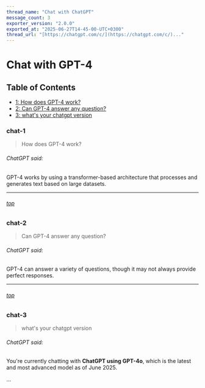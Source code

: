 ```yaml
---
thread_name: "Chat with ChatGPT"
message_count: 3
exporter_version: "2.0.0"
exported_at: "2025-06-27T14-45-00-UTC+0300"
thread_url: "[https://chatgpt.com/c/](https://chatgpt.com/c/)..."
---
```


# Chat with GPT-4

## Table of Contents

- [1: How does GPT-4 work?](#chat-1)
- [2: Can GPT-4 answer any question?](#chat-2)
- [3: what's your chatgpt version](#chat-3)

### chat-1

> How does GPT-4 work?

###### ChatGPT said:

GPT-4 works by using a transformer-based architecture that processes and generates text based on large datasets.

---

###### [top](#table-of-contents)

### chat-2

> Can GPT-4 answer any question?

###### ChatGPT said:

GPT-4 can answer a variety of questions, though it may not always provide perfect responses.

---

###### [top](#table-of-contents)

### chat-3

> what's your chatgpt version

###### ChatGPT said:

You're currently chatting with **ChatGPT using GPT-4o**, which is the latest and most advanced model as of June 2025.

...
